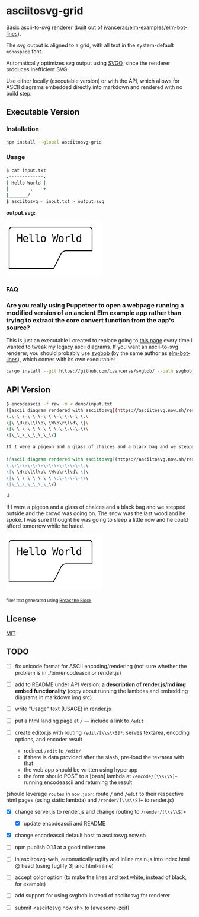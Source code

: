 # asciitosvg-grid

Basic ascii-to-svg renderer (built out of [ivanceras/elm-examples/elm-bot-lines][elm-bot-lines-gh]).

The svg output is aligned to a grid, with all text in the system-default `monospace` font.

Automatically optimizes svg output using [SVGO][svgo], since the renderer produces inefficient SVG.

Use either locally (executable version) or with the API, which allows for ASCII diagrams embedded directly into markdown and rendered with no build step.

## Executable Version

### Installation

```sh
npm install --global asciitosvg-grid
```

### Usage

```sh
$ cat input.txt
.-------------.
| Hello World |
|        .----+
|_______/
$ asciitosvg < input.txt > output.svg
```

**output.svg:**

![output.svg in demo](./demo/output.svg)

### FAQ

### Are you really using Puppeteer to open a webpage running a modified version of an ancient Elm example app rather than trying to extract the core convert function from the app's source?

This is just an executable I created to replace going to [this page][elm-bot-lines] every time I wanted to tweak my legacy ascii diagrams. If you want an ascii-to-svg renderer, you should probably use [svgbob][svgbob] (by the same author as [elm-bot-lines][elm-bot-lines]), which comes with its own executable:

```sh
cargo install --git https://github.com/ivanceras/svgbob/ --path svgbob_cli
```

<!-- ### Do you do anything more respectable?

🤔 -->

## API Version

```sh
$ encodeascii -f raw -m < demo/input.txt
![ascii diagram rendered with asciitosvg](https://asciitosvg.now.sh/render/raw/\
\.\-\-\-\-\-\-\-\-\-\-\-\-\-\.\
\|\ \H\e\l\l\o\ \W\o\r\l\d\ \|\
\|\ \ \ \ \ \ \ \ \.\-\-\-\-\+\
\|\_\_\_\_\_\_\_\/)
```

```md
If I were a pigeon and a glass of chalces and a black bag and we stepped outside and the crowd was going on. The snow was the last wood and he spoke. I was sure I thought he was going to sleep a little now and he could afford tomorrow while he hated.

![ascii diagram rendered with asciitosvg](https://asciitosvg.now.sh/render/raw/\
\.\-\-\-\-\-\-\-\-\-\-\-\-\-\.\
\|\ \H\e\l\l\o\ \W\o\r\l\d\ \|\
\|\ \ \ \ \ \ \ \ \.\-\-\-\-\+\
\|\_\_\_\_\_\_\_\/)
```

&darr;

If I were a pigeon and a glass of chalces and a black bag and we stepped outside and the crowd was going on. The snow was the last wood and he spoke. I was sure I thought he was going to sleep a little now and he could afford tomorrow while he hated.

![same output as output.svg from demo](./demo/output.svg)

<sub>filler text generated using [Break the Block](https://codepen.io/jczimm/full/rKJjMM/)</sub>

## License

[MIT](https://choosealicense.com/licenses/mit/)

[elm-bot-lines]: https://ivanceras.github.io/elm-examples/elm-bot-lines/
[elm-bot-lines-gh]: https://github.com/ivanceras/elm-examples/tree/master/elm-bot-lines
[svgbob]: https://github.com/ivanceras/svgbob
[svgo]: https://github.com/svg/svgo

## TODO

- [ ] fix unicode format for ASCII encoding/rendering (not sure whether the problem is in ./bin/encodeascii or render.js)
- [ ] add to README under API Version: a **description of render.js/md img embed functionality** (copy about running the lambdas and embedding diagrams in markdown img src)
- [ ] write "Usage" text (USAGE) in render.js

- [ ] put a html landing page at `/` &mdash; include a link to `/edit`

- [ ] create editor.js with routing `/edit/[\\s\\S]*`: serves textarea, encoding options, and encoder result
  - redirect `/edit` to `/edit/`
  - if there is data provided after the slash, pre-load the textarea with that
  - the web app should be written using hyperapp
  - the form should POST to a \[bash\] lambda at `/encode/[\\s\\S]+` running encodeascii and returning the result

(should leverage `routes` in `now.json`: route `/` and `/edit` to their respective html pages (using static lambda) and `/render/[\\s\\S]+` to render.js)

- [x] change server.js to render.js and change routing to `/render/[\\s\\S]+`
  - [x] update encodeascii and README
- [x] change encodeascii default host to asciitosvg.now.sh
- [ ] npm publish 0.1.1 at a good milestone

- [ ] in asciitosvg-web, automatically uglify and inline main.js into index.html @ head (using \[uglify 3\] and html-inline)
- [ ] accept color option (to make the lines and text white, instead of black, for example)
- [ ] add support for using svgbob instead of asciitosvg for renderer
- [ ] submit <asciitosvg.now.sh> to \[awesome-zeit\]